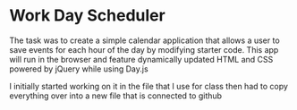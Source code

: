 # Work Day Scheduler



The task was to create a simple calendar application that allows a user to save events for each hour of the day by modifying starter code. This app will run in the browser and feature dynamically updated HTML and CSS powered by jQuery while using Day.js

I initially started working on it in the file that I use for class then had to copy everything over into a new file that is connected to github